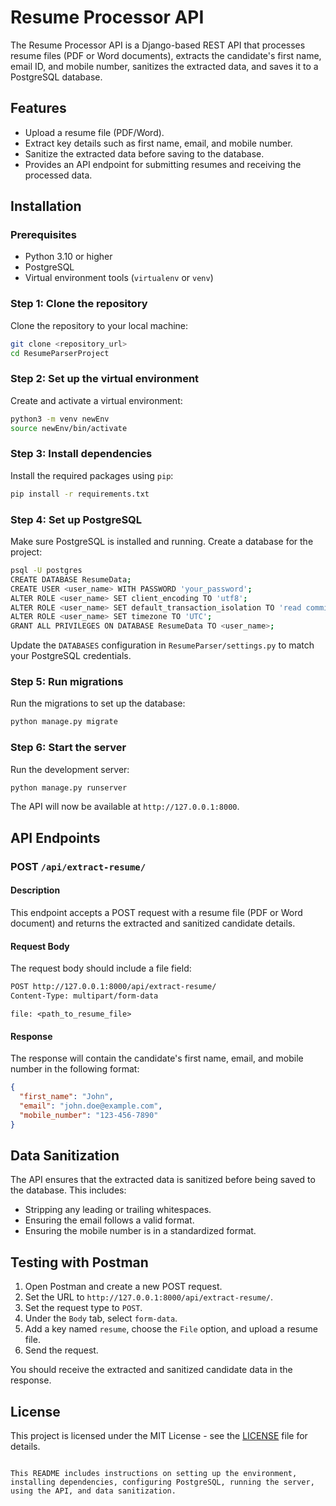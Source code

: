 # Resume Processor API

The Resume Processor API is a Django-based REST API that processes resume files (PDF or Word documents), extracts the candidate's first name, email ID, and mobile number, sanitizes the extracted data, and saves it to a PostgreSQL database.

## Features

- Upload a resume file (PDF/Word).
- Extract key details such as first name, email, and mobile number.
- Sanitize the extracted data before saving to the database.
- Provides an API endpoint for submitting resumes and receiving the processed data.

## Installation

### Prerequisites

- Python 3.10 or higher
- PostgreSQL
- Virtual environment tools (`virtualenv` or `venv`)

### Step 1: Clone the repository

Clone the repository to your local machine:

```bash
git clone <repository_url>
cd ResumeParserProject
```

### Step 2: Set up the virtual environment

Create and activate a virtual environment:

```bash
python3 -m venv newEnv
source newEnv/bin/activate
```

### Step 3: Install dependencies

Install the required packages using `pip`:

```bash
pip install -r requirements.txt
```

### Step 4: Set up PostgreSQL

Make sure PostgreSQL is installed and running. Create a database for the project:

```bash
psql -U postgres
CREATE DATABASE ResumeData;
CREATE USER <user_name> WITH PASSWORD 'your_password';
ALTER ROLE <user_name> SET client_encoding TO 'utf8';
ALTER ROLE <user_name> SET default_transaction_isolation TO 'read committed';
ALTER ROLE <user_name> SET timezone TO 'UTC';
GRANT ALL PRIVILEGES ON DATABASE ResumeData TO <user_name>;
```

Update the `DATABASES` configuration in `ResumeParser/settings.py` to match your PostgreSQL credentials.

### Step 5: Run migrations

Run the migrations to set up the database:

```bash
python manage.py migrate
```

### Step 6: Start the server

Run the development server:

```bash
python manage.py runserver
```

The API will now be available at `http://127.0.0.1:8000`.

## API Endpoints

### POST `/api/extract-resume/`

#### Description

This endpoint accepts a POST request with a resume file (PDF or Word document) and returns the extracted and sanitized candidate details.

#### Request Body

The request body should include a file field:

```bash
POST http://127.0.0.1:8000/api/extract-resume/
Content-Type: multipart/form-data
```

```plaintext
file: <path_to_resume_file>
```

#### Response

The response will contain the candidate's first name, email, and mobile number in the following format:

```json
{
  "first_name": "John",
  "email": "john.doe@example.com",
  "mobile_number": "123-456-7890"
}
```

## Data Sanitization

The API ensures that the extracted data is sanitized before being saved to the database. This includes:

- Stripping any leading or trailing whitespaces.
- Ensuring the email follows a valid format.
- Ensuring the mobile number is in a standardized format.

## Testing with Postman

1. Open Postman and create a new POST request.
2. Set the URL to `http://127.0.0.1:8000/api/extract-resume/`.
3. Set the request type to `POST`.
4. Under the `Body` tab, select `form-data`.
5. Add a key named `resume`, choose the `File` option, and upload a resume file.
6. Send the request.

You should receive the extracted and sanitized candidate data in the response.

## License

This project is licensed under the MIT License - see the [LICENSE](LICENSE) file for details.

```

This README includes instructions on setting up the environment, installing dependencies, configuring PostgreSQL, running the server, using the API, and data sanitization.
```

